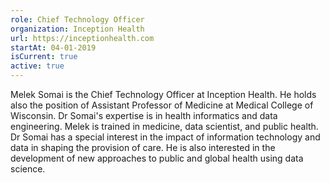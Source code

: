 ```yaml
---
role: Chief Technology Officer
organization: Inception Health
url: https://inceptionhealth.com
startAt: 04-01-2019
isCurrent: true
active: true
---
```


Melek Somai is the Chief Technology Officer at Inception Health. He holds also the position of Assistant Professor of Medicine at Medical College of Wisconsin. Dr Somai's expertise is in health informatics and data engineering. Melek is trained in medicine, data scientist, and public health. Dr Somai has a special interest in the impact of information technology and data in shaping the provision of care. He is also interested in the development of new approaches to public and global health using data science.